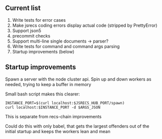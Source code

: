## Current list

1. Write tests for error cases
1. Make jsrecs coding errors display actual code (stripped by PrettyError)
1. Support json5
2. precommit checks
3. Support multi-line single documents -> parser?
4. Write tests for command and command args parsing
5. Startup improvements (below)


## Startup improvements

Spawn a server with the node cluster api.
Spin up and down workers as needed, trying to keep a buffer in memory

Small bash script makes this clearer:

```
INSTANCE_PORT=$(curl localhost:$JSRECS_HUB_PORT/spawn)
curl localhost:$INSTANCE_PORT -d $ARGS_JSON
```

This is separate from recs-chain improvements

Could do this with only babel, that gets the largest offenders out of the
initial startup and keeps the workers lean and mean
